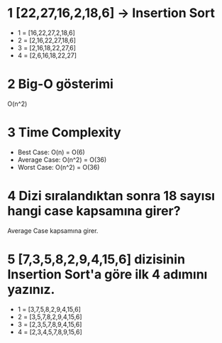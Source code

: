 # 1 [22,27,16,2,18,6] -> Insertion Sort

* 1 = [16,22,27,2,18,6]
* 2 = [2,16,22,27,18,6]
* 3 = [2,16,18,22,27,6]
* 4 = [2,6,16,18,22,27]

# 2 Big-O gösterimi

O(n^2)

# 3 Time Complexity

* Best Case: O(n) = O(6)
* Average Case: O(n^2) = O(36)
* Worst Case: O(n^2) = O(36)

# 4 Dizi sıralandıktan sonra 18 sayısı hangi case kapsamına girer?

Average Case kapsamına girer.

# 5 [7,3,5,8,2,9,4,15,6] dizisinin Insertion Sort'a göre ilk 4 adımını yazınız.

* 1 = [3,7,5,8,2,9,4,15,6]
* 2 = [3,5,7,8,2,9,4,15,6]
* 3 = [2,3,5,7,8,9,4,15,6]
* 4 = [2,3,4,5,7,8,9,15,6]